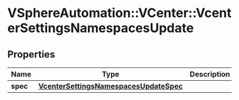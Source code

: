 # VSphereAutomation::VCenter::VcenterSettingsNamespacesUpdate

## Properties
Name | Type | Description | Notes
------------ | ------------- | ------------- | -------------
**spec** | [**VcenterSettingsNamespacesUpdateSpec**](VcenterSettingsNamespacesUpdateSpec.md) |  | 


